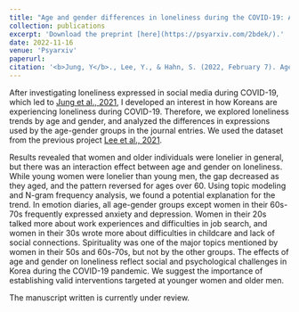 ```yaml
---
title: "Age and gender differences in loneliness during the COVID-19: Analyses on large cross-sectional surveys and emotion diaries"
collection: publications
excerpt: 'Download the preprint [here](https://psyarxiv.com/2bdek/).'
date: 2022-11-16
venue: 'Psyarxiv'
paperurl: 
citation: '<b>Jung, Y</b>., Lee, Y., & Hahn, S. (2022, February 7). Age and gender differences in loneliness during the COVID-19: Analyses on large cross-sectional surveys and emotion diaries. <i> Psyarxiv</i>. https://doi.org/10.31234/osf.io/2bdek.'
---
```

After investigating loneliness expressed in social media during COVID-19, which led to [Jung et al., 2021](/publications/paper-title-number-2), I developed an interest in how Koreans are experiencing loneliness during COVID-19. Therefore, we explored loneliness trends by age and gender, and analyzed the differences in expressions used by the age-gender groups in the journal entries. We used the dataset from the previous project [Lee et al., 2021](publication/paper-title-number-1). 

Results revealed that women and older individuals were lonelier in general, but there was an interaction effect between age and gender on loneliness. While young women were lonelier than young men, the gap decreased as they aged, and the pattern reversed for ages over 60. Using topic modeling and N-gram frequency analysis, we found a potential explanation for the trend. In emotion diaries, all age-gender groups except women in their 60s-70s frequently expressed anxiety and depression. Women in their 20s talked more about work experiences and difficulties in job search, and women in their 30s wrote more about difficulties in childcare and lack of social connections. Spirituality was one of the major topics mentioned by women in their 50s and 60s-70s, but not by the other groups. The effects of age and gender on loneliness reflect social and psychological challenges in Korea during the COVID-19 pandemic. We suggest the importance of establishing valid interventions targeted at younger women and older men.

The manuscript written is currently under review.

